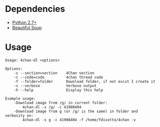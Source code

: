 Dependencies
========
* [Python 2.7+](https://www.python.org/)
* [Beautiful Soup](http://www.crummy.com/software/BeautifulSoup/)

Usage
========

    Usage: 4chan-dl <options>

    Options:
        -s --section=section    4Chan section
        -c --code=code          4chan thread code
        -f --folder=folder      Download folder, if not exist I create it
        -v --verbose            Verbose output
        -h --help               Display this help

    Example usage:
        -Download image from /g/ in current folder:
            4chan-dl -s /g/ -c 41908404
        -Download image from g (or /g/ is the same) in folder and verbosity on:
            4chan-dl -s g -c 41908404 -f /home/fdisotto/4chan -v
